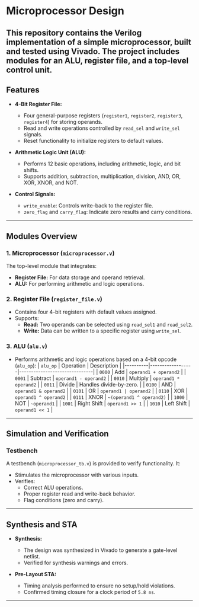 # Microprocessor Design
This repository contains the **Verilog** implementation of a simple microprocessor, built and tested using **Vivado**. The project includes modules for an **ALU**, **register file**, and a top-level control unit. 
---

## Features

- **4-Bit Register File:**
  - Four general-purpose registers (`register1`, `register2`, `register3`, `register4`) for storing operands.
  - Read and write operations controlled by `read_sel` and `write_sel` signals.
  - Reset functionality to initialize registers to default values.

- **Arithmetic Logic Unit (ALU):**
  - Performs 12 basic operations, including arithmetic, logic, and bit shifts.
  - Supports addition, subtraction, multiplication, division, AND, OR, XOR, XNOR, and NOT.

- **Control Signals:**
  - `write_enable`: Controls write-back to the register file.
  - `zero_flag` and `carry_flag`: Indicate zero results and carry conditions.

---

## Modules Overview

### 1. Microprocessor (`microprocessor.v`)
The top-level module that integrates:
- **Register File:** For data storage and operand retrieval.
- **ALU:** For performing arithmetic and logic operations.

### 2. Register File (`register_file.v`)
- Contains four 4-bit registers with default values assigned.
- Supports:
  - **Read:** Two operands can be selected using `read_sel1` and `read_sel2`.
  - **Write:** Data can be written to a specific register using `write_sel`.

### 3. ALU (`alu.v`)
- Performs arithmetic and logic operations based on a 4-bit opcode (`alu_op`):
  | `alu_op` | Operation        | Description                   |
  |----------|------------------|-------------------------------|
  | `0000`   | Add              | `operand1 + operand2`         |
  | `0001`   | Subtract         | `operand1 - operand2`         |
  | `0010`   | Multiply         | `operand1 * operand2`         |
  | `0011`   | Divide           | Handles divide-by-zero.       |
  | `0100`   | AND              | `operand1 & operand2`         |
  | `0101`   | OR               | `operand1 | operand2`         |
  | `0110`   | XOR              | `operand1 ^ operand2`         |
  | `0111`   | XNOR             | `~(operand1 ^ operand2)`      |
  | `1000`   | NOT              | `~operand1`                   |
  | `1001`   | Right Shift      | `operand1 >> 1`               |
  | `1010`   | Left Shift       | `operand1 << 1`               |

---

## Simulation and Verification

### Testbench
A testbench (`microprocessor_tb.v`) is provided to verify functionality. It:
- Stimulates the microprocessor with various inputs.
- Verifies:
  - Correct ALU operations.
  - Proper register read and write-back behavior.
  - Flag conditions (zero and carry).

---

## Synthesis and STA

- **Synthesis:**  
  - The design was synthesized in Vivado to generate a gate-level netlist.
  - Verified for synthesis warnings and errors.

- **Pre-Layout STA:**  
  - Timing analysis performed to ensure no setup/hold violations.
  - Confirmed timing closure for a clock period of `5.8 ns`.

---
